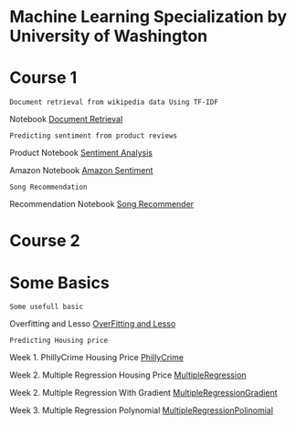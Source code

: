 # Machine Learning Specialization by University of Washington



# Course 1 #
~~~
Document retrieval from wikipedia data Using TF-IDF
~~~
Notebook <a href="http://nbviewer.ipython.org/github/anilcs13m/MachineLearning_Mastering/blob/master/Document%20Retrieval/Document%20retrieval.ipynb/" target="_blank">Document Retrieval</a>

~~~
Predicting sentiment from product reviews
~~~

Product Notebook <a href="http://nbviewer.ipython.org/github/anilcs13m/MachineLearning_Mastering/blob/master/Product%20sentiment%20analysis/Analyzing%20product%20sentiment.ipynb/" target="_blank">Sentiment Analysis</a>

Amazon Notebook <a href="http://nbviewer.ipython.org/github/anilcs13m/MachineLearning_Mastering/blob/master/sentiment%20analysis/Analyzing%20product%20sentiment.ipynb/" target="_blank">Amazon Sentiment</a>

~~~
Song Recommendation
~~~
Recommendation Notebook <a href="http://nbviewer.ipython.org/github/anilcs13m/MachineLearning_Mastering/blob/master/songrecommender/Song%20recommender.ipynb/" target="_blank">Song Recommender</a>



# Course 2 #


# Some Basics #
~~~
Some usefull basic
~~~
Overfitting and Lesso <a href="http://nbviewer.ipython.org/github/anilcs13m/MachineLearning_Mastering/blob/master/Overfitting_Ridge_Lasso.ipynb/" target="_blank">OverFitting and Lesso</a>

~~~
Predicting Housing price
~~~

Week 1.  PhillyCrime Housing Price <a href="http://nbviewer.ipython.org/github/anilcs13m/MachineLearning_Mastering/blob/master/PhillyCrime.ipynb/" target="_blank">PhillyCrime</a>

Week 2. Multiple Regression Housing Price <a href="http://nbviewer.ipython.org/github/anilcs13m/MachineLearning_Mastering/blob/master/multiple_regression_housing_price.ipynb/" target="_blank">MultipleRegression</a>


Week 2. Multiple Regression With Gradient <a href="http://nbviewer.ipython.org/github/anilcs13m/MachineLearning_Mastering/blob/master/multiple-regression-assignment-with-gradient.ipynb/" target="_blank">MultipleRegressionGradient</a>

Week 3. Multiple Regression Polynomial <a href="http://nbviewer.ipython.org/github/anilcs13m/MachineLearning_Mastering/blob/master/polynomial-regression-assignment.ipynb/" target="_blank">MultipleRegressionPolinomial</a>

